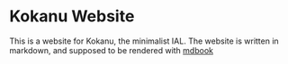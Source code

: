 # Kokanu Website
This is a website for Kokanu, the minimalist IAL.
The website is written in markdown, and supposed to be rendered with [mdbook](https://rust-lang.github.io/mdBook/)

